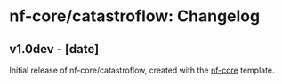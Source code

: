 # nf-core/catastroflow: Changelog

## v1.0dev - [date]
Initial release of nf-core/catastroflow, created with the [nf-core](http://nf-co.re/) template.
